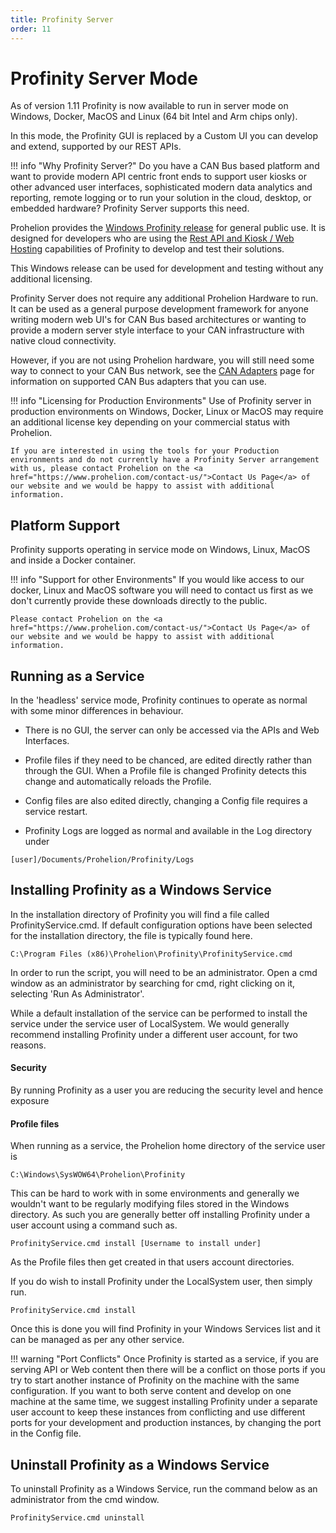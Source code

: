 ```yaml
---
title: Profinity Server
order: 11
---
```


# Profinity Server Mode

As of version 1.11 Profinity is now available to run in server mode on Windows, Docker, MacOS and Linux (64 bit Intel and Arm chips only).  

In this mode, the Profinity GUI is replaced by a Custom UI you can develop and extend, supported by our REST APIs.

!!! info "Why Profinity Server?"
    Do you have a CAN Bus based platform and want to provide modern API centric front ends to support user kiosks or other advanced user interfaces, sophisticated modern data analytics and reporting, remote logging or to run your solution in the cloud, desktop, or embedded hardware?  Profinity Server supports this need.

Prohelion provides the [Windows Profinity release](https://github.com/Prohelion/Profinity/releases/latest/download/Profinity.install.msi) for general public use.  It is designed for developers who are using the [Rest API and Kiosk / Web Hosting](65_Profinity_Rest_APIs.md) capabilities of Profinity to develop and test their solutions.  

This Windows release can be used for development and testing without any additional licensing.

Profinity Server does not require any additional Prohelion Hardware to run. It can be used as a general purpose development framework for anyone writing modern web UI's for CAN Bus based architectures or wanting to provide a modern server style interface to your CAN infrastructure with native cloud connectivity.  

However, if you are not using Prohelion hardware, you will still need some way to connect to your CAN Bus network, see the [CAN Adapters](20_CAN_Bus_Adapters.md) page for information on supported CAN Bus adapters that you can use.

!!! info "Licensing for Production Environments"
    Use of Profinity server in production environments on Windows, Docker, Linux or MacOS may require an additional license key depending on your commercial status with Prohelion.

    If you are interested in using the tools for your Production environments and do not currently have a Profinity Server arrangement with us, please contact Prohelion on the <a href="https://www.prohelion.com/contact-us/">Contact Us Page</a> of our website and we would be happy to assist with additional information.

## Platform Support

Profinity supports operating in service mode on Windows, Linux, MacOS and inside a Docker container.  

!!! info "Support for other Environments"
    If you would like access to our docker, Linux and MacOS software you will need to contact us first as we don't currently provide these downloads directly to the public.
    
    Please contact Prohelion on the <a href="https://www.prohelion.com/contact-us/">Contact Us Page</a> of our website and we would be happy to assist with additional information.

## Running as a Service

In the 'headless' service mode, Profinity continues to operate as normal with some minor differences in behaviour.

- There is no GUI, the server can only be accessed via the APIs and Web Interfaces.

- Profile files if they need to be chanced, are edited directly rather than through the GUI.  When a Profile file is changed Profinity detects this change and automatically reloads the Profile.

- Config files are also edited directly, changing a Config file requires a service restart.

- Profinity Logs are logged as normal and available in the Log directory under

`[user]/Documents/Prohelion/Profinity/Logs`

## Installing Profinity as a Windows Service

In the installation directory of Profinity you will find a file called ProfinityService.cmd.  If default configuration options have been selected for the installation directory, the file is typically found here.

`C:\Program Files (x86)\Prohelion\Profinity\ProfinityService.cmd`

In order to run the script, you will need to be an administrator.  Open a cmd window as an administrator by searching for cmd, right clicking on it, selecting 'Run As Administrator'.

While a default installation of the service can be performed to install the service under the service user of LocalSystem.  We would generally recommend installing Profinity under a different user account, for two reasons.

#### Security
By running Profinity as a user you are reducing the security level and hence exposure

#### Profile files
When running as a service, the Prohelion home directory of the service user is

`C:\Windows\SysWOW64\Prohelion\Profinity`

This can be hard to work with in some environments and generally we wouldn't want to be regularly modifying files stored in the Windows directory.  As such you are generally better off installing Profinity under a user account using a command such as.

```
ProfinityService.cmd install [Username to install under]
```

As the Profile files then get created in that users account directories.

If you do wish to install Profinity under the LocalSystem user, then simply run.

```
ProfinityService.cmd install
```

Once this is done you will find Profinity in your Windows Services list and it can be managed as per any other service.

!!! warning "Port Conflicts"
    Once Profinity is started as a service, if you are serving API or Web content then there will be a conflict on those ports if you try to start another instance of Profinity on the machine with the same configuration.  If you want to both serve content and develop on one machine at the same time, we suggest installing Profinity under a separate user account to keep these instances from conflicting and use different ports for your development and production instances, by changing the port in the Config file.

## Uninstall Profinity as a Windows Service

To uninstall Profinity as a Windows Service, run the command below as an administrator from the cmd window.

```
ProfinityService.cmd uninstall
```